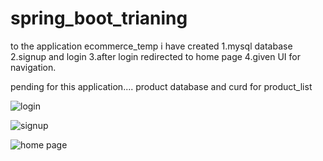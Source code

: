 # spring_boot_trianing
to the application ecommerce_temp i have created
1.mysql database
2.signup and login
3.after login redirected to home page 
4.given UI for navigation.


pending for this application....
product database and curd for product_list



![login](https://user-images.githubusercontent.com/37327787/84585535-684fa480-ae2e-11ea-9c86-1be1d8e5a1ca.PNG)

![signup](https://user-images.githubusercontent.com/37327787/84585538-74d3fd00-ae2e-11ea-9c18-48b288048110.PNG)


![home page](https://user-images.githubusercontent.com/37327787/84585540-78678400-ae2e-11ea-98a6-9a30a673ec25.PNG)
